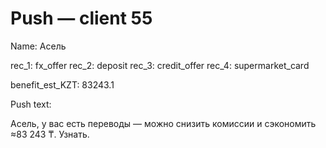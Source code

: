 # Push — client 55

Name: Асель

rec_1: fx_offer
rec_2: deposit
rec_3: credit_offer
rec_4: supermarket_card

benefit_est_KZT: 83243.1

Push text:

Асель, у вас есть переводы — можно снизить комиссии и сэкономить ≈83 243 ₸. Узнать.
